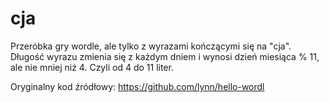# cja
Przeróbka gry wordle, ale tylko z wyrazami kończącymi się na "cja".
Długość wyrazu zmienia się z każdym dniem i wynosi dzień miesiąca % 11, ale nie mniej niż 4. Czyli od 4 do 11 liter.

Oryginalny kod źródłowy: https://github.com/lynn/hello-wordl
